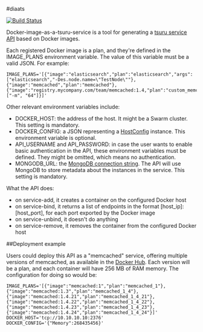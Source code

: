 #diaats

[![Build Status](https://travis-ci.org/tsuru/diaats.svg?branch=master)](https://travis-ci.org/tsuru/diaats)

Docker-image-as-a-tsuru-service is a tool for generating a [tsuru service
API](http://docs.tsuru.io/en/stable/services/api.html) based on Docker images.

Each registered Docker image is a plan, and they're defined in the IMAGE_PLANS
environment variable. The value of this variable must be a valid JSON. For
example:

```
IMAGE_PLANS='[{"image":"elasticsearch","plan":"elasticsearch","args":["elasticsearch","-Des.node.name=\"TestNode\""},{"image":"memcached","plan":"memcached"},{"image":"registry.mycompany.com/team/memcached:1.4,"plan":"custom_memcached_64mb","args":["-m", "64"]}]'
```

Other relevant environment variables include:

 - DOCKER_HOST: the address of the host. It might be a Swarm cluster. This
   setting is mandatory.
 - DOCKER_CONFIG: a JSON representing a
   [HostConfig](https://godoc.org/github.com/fsouza/go-dockerclient#HostConfig)
   instance. This environment variable is optional.
 - API_USERNAME and API_PASSWORD: in case the user wants to enable basic
   authentication in the API, these environment variables must be defined. They
   might be omitted, which means no authentication.
 - MONGODB_URL: the [MongoDB connection
   string](http://docs.mongodb.org/manual/reference/connection-string/). The
   API will use MongoDB to store metadata about the instances in the service.
   This setting is mandatory.

What the API does:

 - on service-add, it creates a container on the configured Docker host
 - on service-bind, it returns a list of endpoints in the format
   [host_ip]:[host_port], for each port exported by the Docker image
 - on service-unbind, it doesn't do anything
 - on service-remove, it removes the container from the configured Docker host

##Deployment example

Users could deploy this API as a "memcached" service, offering multiple
versions of memcached, as available in the [Docker
Hub](https://registry.hub.docker.com/_/memcached/tags/manage/). Each version
will be a plan, and each container will have 256 MB of RAM memory. The
configuration for doing so would be:

```
IMAGE_PLANS='[{"image":"memcached:1","plan":"memcached_1"},{"image":"memcached:1.3","plan":"memcached_1_4"},{"image":"memcached:1.4.21","plan":"memcached_1_4_21"},{"image":"memcached:1.4.22","plan":"memcached_1_4_22"},{"image":"memcached:1.4.23","plan":"memcached_1_4_23"},{"image":"memcached:1.4.24","plan":"memcached_1_4_24"}]'
DOCKER_HOST='tcp://10.10.10.10:2376'
DOCKER_CONFIG='{"Memory":268435456}'
```
